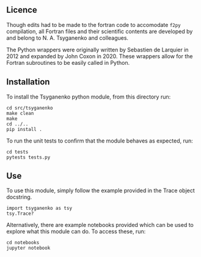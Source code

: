## Licence

Though edits had to be made to the fortran code to accomodate `f2py` compilation, all Fortran files and their scientific contents are developed by and belong to N. A. Tsyganenko and colleagues.

The Python wrappers were originally written by Sebastien de Larquier in 2012 and expanded by John Coxon in 2020. These wrappers allow for the Fortran subroutines to be easily called in Python.

## Installation

To install the Tsyganenko python module, from this directory run:

    cd src/tsyganenko
    make clean
    make
    cd ../..
    pip install .

To run the unit tests to confirm that the module behaves as expected, run:

    cd tests
    pytests tests.py

## Use

To use this module, simply follow the example provided in the Trace object docstring.

    import tsyganenko as tsy
    tsy.Trace?

Alternatively, there are example notebooks provided which can be used to explore what this module can do. To access these, run:

    cd notebooks
    jupyter notebook